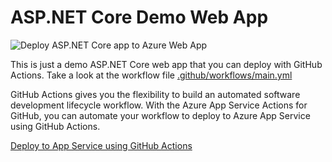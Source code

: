 # ASP.NET Core Demo Web App

![Deploy ASP.NET Core app to Azure Web App](https://github.com/mikepfeiffer/aspnet-dotnet-core/workflows/Deploy%20ASP.NET%20Core%20app%20to%20Azure%20Web%20App/badge.svg)

This is just a demo ASP.NET Core web app that you can deploy with GitHub Actions. Take a look at the workflow file [.github/workflows/main.yml](https://github.com/mikepfeiffer/aspnet-dotnet-core/blob/master/.github/workflows/main.yml)

GitHub Actions gives you the flexibility to build an automated software development lifecycle workflow. With the Azure App Service Actions for GitHub, you can automate your workflow to deploy to Azure App Service using GitHub Actions.

[Deploy to App Service using GitHub Actions](https://docs.microsoft.com/en-us/azure/app-service/deploy-github-actions)